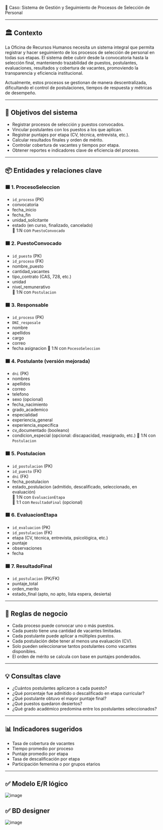  🧩 Caso: Sistema de Gestión y Seguimiento de Procesos de Selección de Personal

---

## 🏛️ Contexto

La Oficina de Recursos Humanos necesita un sistema integral que permita registrar y hacer seguimiento de los procesos de selección de personal en todas sus etapas. El sistema debe cubrir desde la convocatoria hasta la selección final, manteniendo trazabilidad de puestos, postulantes, evaluaciones, resultados y cobertura de vacantes, promoviendo la transparencia y eficiencia institucional.

Actualmente, estos procesos se gestionan de manera descentralizada, dificultando el control de postulaciones, tiempos de respuesta y métricas de desempeño.

---

## 🎯 Objetivos del sistema

- Registrar procesos de selección y puestos convocados.
- Vincular postulantes con los puestos a los que aplican.
- Registrar puntajes por etapa (CV, técnica, entrevista, etc.).
- Calcular resultados finales y orden de mérito.
- Controlar cobertura de vacantes y tiempos por etapa.
- Obtener reportes e indicadores clave de eficiencia del proceso.

---

## 📦 Entidades y relaciones clave

### 🟦 1. ProcesoSeleccion
- `id_proceso` (PK)
- convocatoria
- fecha_inicio  
- fecha_fin  
- unidad_solicitante  
- estado (en curso, finalizado, cancelado)  
🔗 1:N con `PuestoConvocado`

### 🟦 2. PuestoConvocado
- `id_puesto` (PK)  
- `id_proceso` (FK)  
- nombre_puesto  
- cantidad_vacantes  
- tipo_contrato (CAS, 728, etc.)  
- unidad  
- nivel_remunerativo  
🔗 1:N con `Postulacion`

### 🟦 3. Responsable
- `id_proceso` (PK)  
- `DNI_resposale`
- nombre
- apellidos
- cargo
- correo
- fecha asignacion
🔗 1:N con `PocesoSeleccion`

### 🟦 4. Postulante (versión mejorada)
- `dni` (PK)  
- nombres  
- apellidos  
- correo  
- telefono  
- sexo (opcional)  
- fecha_nacimiento  
- grado_academico  
- especialidad  
- experiencia_general  
- experiencia_especifica  
- cv_documentado (booleano)  
- condicion_especial (opcional: discapacidad, reasignado, etc.)
🔗 1:N con `Postulacion`

### 🟦 5. Postulacion
- `id_postulacion` (PK)  
- `id_puesto` (FK)  
- `dni` (FK)  
- fecha_postulacion  
- estado_postulacion (admitido, descalificado, seleccionado, en evaluación)  
🔗 1:N con `EvaluacionEtapa`  
🔗 1:1 con `ResultadoFinal` (opcional)

### 🟦 6. EvaluacionEtapa
- `id_evaluacion` (PK)  
- `id_postulacion` (FK)  
- etapa (CV, técnica, entrevista, psicológica, etc.)  
- puntaje  
- observaciones  
- fecha  

### 🟦 7. ResultadoFinal
- `id_postulacion` (PK/FK)  
- puntaje_total  
- orden_merito  
- estado_final (apto, no apto, lista espera, desierta)

---

## 📘 Reglas de negocio

- Cada proceso puede convocar uno o más puestos.
- Cada puesto tiene una cantidad de vacantes limitadas.
- Cada postulante puede aplicar a múltiples puestos.
- Cada postulación debe tener al menos una evaluación (CV).
- Solo pueden seleccionarse tantos postulantes como vacantes disponibles.
- El orden de mérito se calcula con base en puntajes ponderados.

---

## 💡 Consultas clave

- ¿Cuántos postulantes aplicaron a cada puesto?  
- ¿Qué porcentaje fue admitido o descalificado en etapa curricular?  
- ¿Qué postulante obtuvo el mayor puntaje final?  
- ¿Qué puestos quedaron desiertos?  
- ¿Qué grado académico predomina entre los postulantes seleccionados?

---

## 📊 Indicadores sugeridos

- Tasa de cobertura de vacantes  
- Tiempo promedio por proceso  
- Puntaje promedio por etapa  
- Tasa de descalificación por etapa  
- Participación femenina o por grupos etarios

---

## ✅ Modelo E/R lógico
![image](https://github.com/user-attachments/assets/1dc131d2-3615-460d-b181-fc8a47dd36f5)

## ✅ BD designer
![image](https://github.com/user-attachments/assets/dc38ca00-8860-4fdd-8a10-edc14bc97f54)






